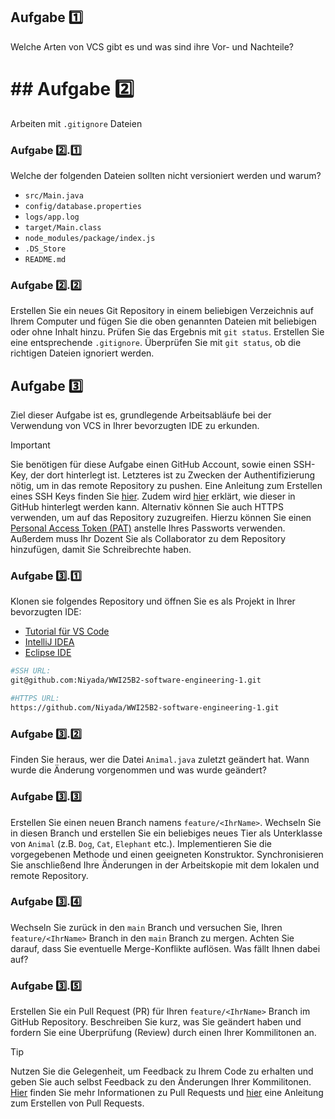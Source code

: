## Aufgabe 1️⃣
Welche Arten von VCS gibt es und was sind ihre Vor- und Nachteile?


# ## Aufgabe 2️⃣
Arbeiten mit `.gitignore` Dateien

### Aufgabe 2️⃣.1️⃣
Welche der folgenden Dateien sollten nicht versioniert werden und warum?
- `src/Main.java`
- `config/database.properties` 
- `logs/app.log`
- `target/Main.class`
- `node_modules/package/index.js`
- `.DS_Store`
- `README.md`

### Aufgabe 2️⃣.2️⃣
Erstellen Sie ein neues Git Repository in einem beliebigen Verzeichnis auf Ihrem Computer und fügen Sie die oben genannten Dateien mit beliebigen oder ohne Inhalt  hinzu. Prüfen Sie das Ergebnis mit `git status`.
Erstellen Sie eine entsprechende `.gitignore`. Überprüfen Sie mit `git status`, ob die richtigen Dateien ignoriert werden.


## Aufgabe 3️⃣
Ziel dieser Aufgabe ist es, grundlegende Arbeitsabläufe bei der Verwendung von VCS in Ihrer bevorzugten IDE zu erkunden.

> [!IMPORTANT] 
> Sie benötigen für diese Aufgabe einen GitHub Account, sowie einen SSH-Key, der dort hinterlegt ist. Letzteres ist zu Zwecken der Authentifizierung nötig, um in das remote Repository zu pushen. Eine Anleitung zum Erstellen eines SSH Keys finden Sie [hier](https://docs.github.com/en/authentication/connecting-to-github-with-ssh/generating-a-new-ssh-key-and-adding-it-to-the-ssh-agent). Zudem wird [hier](https://docs.github.com/en/authentication/connecting-to-github-with-ssh/adding-a-new-ssh-key-to-your-github-account) erklärt, wie dieser in GitHub hinterlegt werden kann.
> Alternativ können Sie auch HTTPS verwenden, um auf das Repository zuzugreifen. Hierzu können Sie einen [Personal Access Token (PAT)](https://docs.github.com/en/authentication/keeping-your-account-and-data-secure/creating-a-personal-access-token) anstelle Ihres Passworts verwenden.
> Außerdem muss Ihr Dozent Sie als Collaborator zu dem Repository hinzufügen, damit Sie Schreibrechte haben.

### Aufgabe 3️⃣.1️⃣
Klonen sie folgendes Repository und öffnen Sie es als Projekt in Ihrer bevorzugten IDE:
- [Tutorial für VS Code](https://code.visualstudio.com/docs/sourcecontrol/intro-to-git#_open-a-git-repository)
- [IntelliJ IDEA](https://www.jetbrains.com/help/idea/set-up-a-git-repository.html#clone-repo)
- [Eclipse IDE](https://wiki.eclipse.org/EGit/User_Guide/Remote#Cloning_remote_Repositories)
```bash
#SSH URL:
git@github.com:Niyada/WWI25B2-software-engineering-1.git

#HTTPS URL:
https://github.com/Niyada/WWI25B2-software-engineering-1.git
```

### Aufgabe 3️⃣.2️⃣
Finden Sie heraus, wer die Datei `Animal.java` zuletzt geändert hat. Wann wurde die Änderung vorgenommen und was wurde geändert?

### Aufgabe 3️⃣.3️⃣
Erstellen Sie einen neuen Branch namens `feature/<IhrName>`. Wechseln Sie in diesen Branch und erstellen Sie ein beliebiges neues Tier als Unterklasse von `Animal` (z.B. `Dog`, `Cat`, `Elephant` etc.). Implementieren Sie die vorgegebenen Methode und einen geeigneten Konstruktor. Synchronisieren Sie anschließend Ihre Änderungen in der Arbeitskopie mit dem lokalen und remote Repository.

### Aufgabe 3️⃣.4️⃣
Wechseln Sie zurück in den `main` Branch und versuchen Sie, Ihren `feature/<IhrName>` Branch in den `main` Branch zu mergen. Achten Sie darauf, dass Sie eventuelle Merge-Konflikte auflösen. Was fällt Ihnen dabei auf?

### Aufgabe 3️⃣.5️⃣
Erstellen Sie ein Pull Request (PR) für Ihren `feature/<IhrName>` Branch im GitHub Repository. Beschreiben Sie kurz, was Sie geändert haben und fordern Sie eine Überprüfung (Review) durch einen Ihrer Kommilitonen an.
> [!TIP]
> Nutzen Sie die Gelegenheit, um Feedback zu Ihrem Code zu erhalten und geben Sie auch selbst Feedback zu den Änderungen Ihrer Kommilitonen.
> [Hier](https://docs.github.com/en/pull-requests/collaborating-with-pull-requests/proposing-changes-to-your-work-with-pull-requests/about-pull-requests) finden Sie mehr Informationen zu Pull Requests und [hier](https://docs.github.com/en/pull-requests/collaborating-with-pull-requests/reviewing-changes) eine Anleitung zum Erstellen von Pull Requests.
